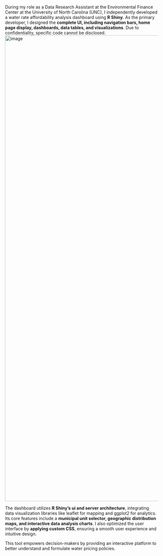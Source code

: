 During my role as a Data Research Assistant at the Environmental Finance Center at the University of North Carolina (UNC), I independently developed a water rate affordability analysis dashboard using **R Shiny**. As the primary developer, I designed the **complete UI, including navigation bars, home page display, dashboards, data tables, and visualizations**. Due to confidentiality, specific code cannot be disclosed.
<img width="2000" height="1535" alt="image" src="https://github.com/user-attachments/assets/a6f455bf-d0a1-41cb-92d1-debed6dd16b8" />

The dashboard utilizes **R Shiny’s ui and server architecture**, integrating data visualization libraries like leaflet for mapping and ggplot2 for analytics. Its core features include a **municipal unit selector, geographic distribution maps, and interactive data analysis charts**. I also optimized the user interface by **applying custom CSS**, ensuring a smooth user experience and intuitive design.

This tool empowers decision-makers by providing an interactive platform to better understand and formulate water pricing policies.
